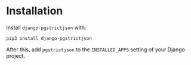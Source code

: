 # Installation

Install `django-pgstrictjson` with:

    pip3 install django-pgstrictjson

After this, add `pgstrictjson` to the `INSTALLED_APPS` setting of your Django project.